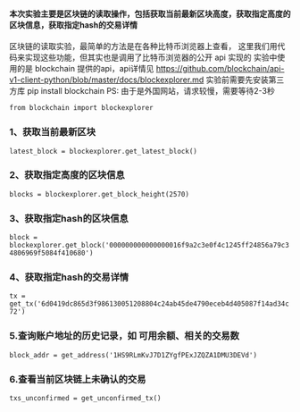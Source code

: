 #### **本次实验主要是区块链的读取操作，包括获取当前最新区块高度，获取指定高度的区块信息，获取指定hash的交易详情**
区块链的读取实验，最简单的方法是在各种比特币浏览器上查看，
这里我们用代码来实现这些功能，但其实也是调用了比特币浏览器的公开 api 实现的
实验中使用的是 blockchain 提供的api，api详情见 https://github.com/blockchain/api-v1-client-python/blob/master/docs/blockexplorer.md
实验前需要先安装第三方库 pip install blockchain
PS: 由于是外国网站，请求较慢，需要等待2-3秒

`from blockchain import blockexplorer`

### **1、获取当前最新区块**
`latest_block = blockexplorer.get_latest_block()`

### **2、获取指定高度的区块信息**
`blocks = blockexplorer.get_block_height(2570)
`
### **3、获取指定hash的区块信息**
`block = blockexplorer.get_block('000000000000000016f9a2c3e0f4c1245ff24856a79c34806969f5084f410680')
`
### **4、获取指定hash的交易详情**
`tx = get_tx('6d0419dc865d3f986130051208804c24ab45de4790eceb4d405087f14ad34c72')
`
### **5.查询账户地址的历史记录，如 可用余额、相关的交易数**
`block_addr = get_address('1HS9RLmKvJ7D1ZYgfPExJZQZA1DMU3DEVd')
`
### **6.查看当前区块链上未确认的交易**
`txs_unconfirmed = get_unconfirmed_tx()
`
